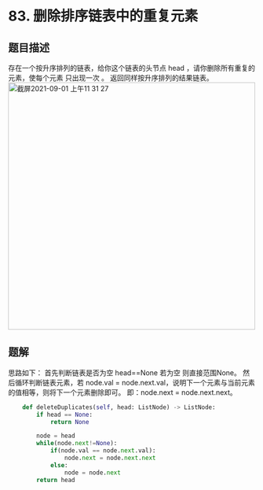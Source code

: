 # 83. 删除排序链表中的重复元素
## 题目描述
存在一个按升序排列的链表，给你这个链表的头节点 head ，请你删除所有重复的元素，使每个元素 只出现一次 。
返回同样按升序排列的结果链表。
<img width="503" alt="截屏2021-09-01 上午11 31 27" src="https://user-images.githubusercontent.com/49756528/131607378-2beba3e1-dd2f-4656-ab46-9a8dacae8643.png">

## 题解
 思路如下： 
 首先判断链表是否为空 head==None 若为空 则直接范围None。
 然后循环判断链表元素，若 node.val = node.next.val，说明下一个元素与当前元素的值相等，则将下一个元素删除即可。
 即：node.next = node.next.next。
```python
    def deleteDuplicates(self, head: ListNode) -> ListNode:
        if head == None:
            return None

        node = head
        while(node.next!=None):
            if(node.val == node.next.val):
                node.next = node.next.next
            else:
                node = node.next
        return head
```
